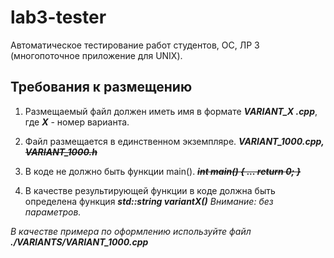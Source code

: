 # lab3-tester

Автоматическое тестирование работ студентов, ОС, ЛР 3 (многопоточное приложение для UNIX).

## Требования к размещению
1. Размещаемый файл должен иметь имя в формате ***VARIANT_X .cpp***, где ***X*** - номер варианта. 

2. Файл размещается в единственном экземпляре.
***VARIANT_1000.cpp, ~~VARIANT_1000.h~~***

3. В коде не должно быть функции main().
***~~int main() { ... return 0; }~~***

4. В качестве результирующей функции в коде должна быть определена функция ***std::string variantX()*** 
*Внимание: без параметров.*

*В качестве примера по оформлению используйте файл ***./VARIANTS/VARIANT_1000.cpp****